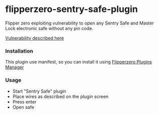 # flipperzero-sentry-safe-plugin

Flipper zero exploiting vulnerability to open any Sentry Safe and Master Lock electronic safe without any pin code.

[Vulnerability described here](https://github.com/H4ckd4ddy/bypass-sentry-safe)

### Installation

This plugin use manifest, so you can install it using [Flipperzero Plugins Manager](https://github.com/H4ckd4ddy/flipperzero-plugins-manager)

### Usage

- Start "Sentry Safe" plugin
- Place wires as described on the plugin screen
- Press enter
- Open safe